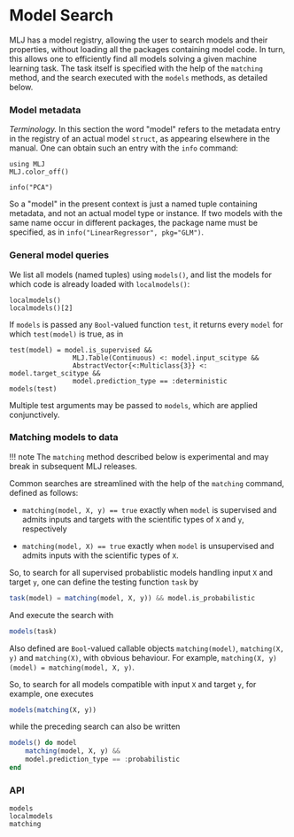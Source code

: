 # Model Search 

MLJ has a model registry, allowing the user to search models and their
properties, without loading all the packages containing model code. In
turn, this allows one to efficiently find all models solving a given
machine learning task. The task itself is specified with the help of
the `matching` method, and the search executed with the `models`
methods, as detailed below.

### Model metadata

*Terminology.* In this section the word "model" refers to the metadata
entry in the registry of an actual model `struct`, as appearing
elsewhere in the manual. One can obtain such an entry with the `info`
command:

```@setup tokai
using MLJ
MLJ.color_off()
```

```@repl tokai
info("PCA")
```

So a "model" in the present context is just a named tuple containing
metadata, and not an actual model type or instance. If two models with
the same name occur in different packages, the package name must be
specified, as in `info("LinearRegressor", pkg="GLM")`.


### General model queries

We list all models (named tuples) using `models()`, and list the models for which code is  already loaded with `localmodels()`:

```@repl tokai
localmodels()
localmodels()[2]
```

If `models` is passed any `Bool`-valued function `test`, it returns every `model` for which `test(model)` is true, as in 

```@repl tokai
test(model) = model.is_supervised &&
                MLJ.Table(Continuous) <: model.input_scitype &&
                AbstractVector{<:Multiclass{3}} <: model.target_scitype &&
                model.prediction_type == :deterministic
models(test)
```

Multiple test arguments may be passed to `models`, which are applied
conjunctively.


### Matching models to data 

!!! note
    The `matching` method described below is experimental and may
    break in subsequent MLJ releases.

Common searches are streamlined with the help of the `matching`
command, defined as follows:

- `matching(model, X, y) == true` exactly when `model` is supervised
   and admits inputs and targets with the scientific types of `X` and
   `y`, respectively
   
- `matching(model, X) == true` exactly when `model` is unsupervised
   and admits inputs with the scientific types of `X`.
   
So, to search for all supervised probablistic models handling input
`X` and target `y`, one can define the testing function `task` by

```julia
task(model) = matching(model, X, y)) && model.is_probabilistic
```

And execute the search with

```julia
models(task)
```

Also defined are `Bool`-valued callable objects `matching(model)`,
`matching(X, y)` and `matching(X)`, with obvious behaviour. For example, 
`matching(X, y)(model) = matching(model, X, y)`. 

So, to search for all models compatible with input `X` and target `y`,
for example, one executes

```julia 
models(matching(X, y))
```

while the preceding search can also be written

```julia 
models() do model
    matching(model, X, y) &&
    model.prediction_type == :probabilistic
end
```

### API

```@docs
models
localmodels
matching
```
